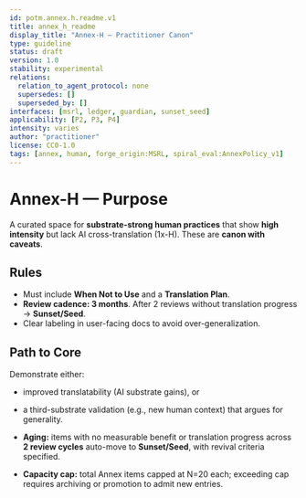 ```yaml
---
id: potm.annex.h.readme.v1
title: annex_h_readme
display_title: "Annex-H — Practitioner Canon"
type: guideline
status: draft
version: 1.0
stability: experimental
relations:
  relation_to_agent_protocol: none
  supersedes: []
  superseded_by: []
interfaces: [msrl, ledger, guardian, sunset_seed]
applicability: [P2, P3, P4]
intensity: varies
author: "practitioner"
license: CC0-1.0
tags: [annex, human, forge_origin:MSRL, spiral_eval:AnnexPolicy_v1]
---
```


# Annex-H — Purpose
A curated space for **substrate-strong human practices** that show **high intensity** but lack AI cross-translation (1x-H). These are **canon with caveats**.

## Rules
- Must include **When Not to Use** and a **Translation Plan**.
- **Review cadence: 3 months**. After 2 reviews without translation progress → **Sunset/Seed**.
- Clear labeling in user-facing docs to avoid over-generalization.

## Path to Core
Demonstrate either:
- improved translatability (AI substrate gains), or
- a third-substrate validation (e.g., new human context) that argues for generality.

- **Aging:** items with no measurable benefit or translation progress across **2 review cycles** auto-move to **Sunset/Seed**, with revival criteria specified.
- **Capacity cap:** total Annex items capped at N=20 each; exceeding cap requires archiving or promotion to admit new entries.
